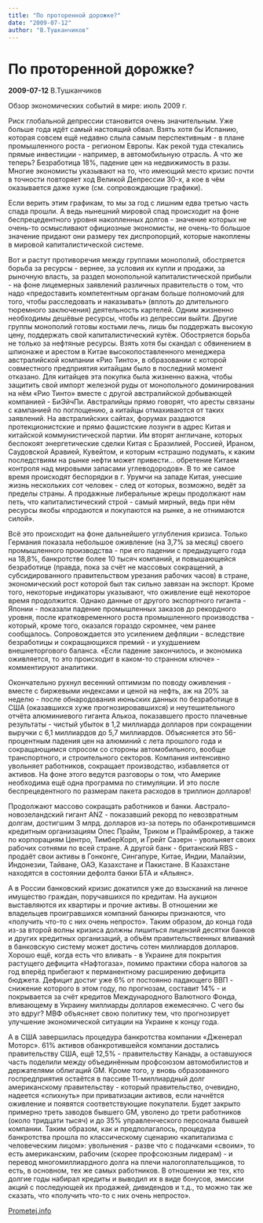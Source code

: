 ```yaml
---
title: "По проторенной дорожке?"
date: "2009-07-12"
author: "В.Тушканчиков"
---
```


# По проторенной дорожке?

**2009-07-12** В.Тушканчиков

Обзор экономических событий в мире: июль 2009 г.

Риск глобальной депрессии становится очень значительным. Уже больше года идёт самый настоящий обвал. Взять хотя бы Испанию, которая совсем ещё недавно слыла самым перспективным - в плане промышленного роста - регионом Европы. Как рекой туда стекались прямые инвестиции - например, в автомобильную отрасль. А что же теперь? Безработица 18%, падение цен на недвижимость в разы. Многие экономисты указывают на то, что имеющий место кризис почти в точности повторяет ход Великой Депрессии 30-х, а кое в чём оказывается даже хуже (см. сопровождающие графики).

Если верить этим графикам, то мы за год с лишним едва третью часть спада прошли. А ведь нынешний мировой спад происходит на фоне беспрецедентного уровня накопленных долгов - значение которых не очень-то осмысливают официозные экономисты, не очень-то большое значение придают они размеру тех диспропорций, которые накоплены в мировой капиталистической системе.

Вот и растут противоречия между группами монополий, обостряется борьба за ресурсы - вернее, за условия их купли и продажи, за рыночную власть, за раздел монопольной капиталистической прибыли - на фоне лицемерных заявлений различных правительств о том, что надо «предоставить компетентным органам больше полномочий для того, чтобы расследовать и наказывать» (вплоть до длительного тюремного заключения) деятельность картелей. Одним жизненно необходимы дешёвые ресурсы, чтобы из депрессии выйти. Другие группы монополий готовы костьми лечь, лишь бы поддержать высокую цену, поддержать свой капиталистический кутёж. Обостряется борьба не только за нефтяные ресурсы. Взять хотя бы скандал с обвинением в шпионаже и арестом в Китае высокопоставленного менеджера австралийской компании «Рио Тинто», в образовании с которой совместного предприятия китайцам было в последний момент отказано. Для китайцев эта покупка была жизненно важна, чтобы защитить свой импорт железной руды от монопольного доминирования на нём «Рио Тинто» вместе с другой австралийской добывающей компанией - БиЭйчПи. Австралийцы прямо говорят, что аресты связаны с кампанией по поглощению, а китайцы отмахиваются от таких заявлений. На австралийских сайтах, форумах раздаются протекционистские и прямо фашистские лозунги в адрес Китая и китайской коммунистической партии. Им вторят англичане, которых беспокоят энергетические сделки Китая с Бразилией, Россией, Ираном, Саудовской Аравией, Кувейтом, и которым «страшно подумать, к каким последствиям на рынке нефти может привести... обретение Китаем контроля над мировыми запасами углеводородов». В то же самое время происходят беспорядки в г. Урумчи на западе Китая, унесшие жизнь нескольких сот человек - след от которых, возможно, ведёт за пределы страны. А продажные либеральные жрецы продолжают нам петь, что капиталистический строй - самый мирный, ведь при нём ресурсы якобы «продаются и покупаются на рынке, а не отнимаются силой».

Всё это происходит на фоне дальнейшего углубления кризиса. Только Германия показала небольшое оживление (на 3,7% за месяц) своего промышленного производства - при его падении с предыдущего года на 18,8%, банкротстве более 10 тысяч компаний, и повышающейся безработице (правда, пока за счёт не массовых сокращений, а субсидированного правительством урезания рабочих часов) в стране, экономический рост которой был так сильно завязан на экспорт. Кроме того, некоторые индикаторы указывают, что оживление ещё некоторое время продолжится. Однако данные от другого экспортного гиганта - Японии - показали падение промышленных заказов до рекордного уровня, после кратковременного роста промышленного производства - который, кроме того, оказался гораздо скромнее, чем ранее сообщалось. Сопровождается это усилением дефляции - вследствие безработицы и сокращающихся премий - и ухудшением внешнеторгового баланса. «Если падение закончилось, и экономика оживляется, то это происходит в каком-то странном ключе» - комментируют аналитики.

Окончательно рухнул весенний оптимизм по поводу оживления - вместе с биржевыми индексами и ценой на нефть, аж на 20% за неделю - после обнародования июньских данных по безработице в США (оказавшихся хуже прогнозировавшихся) и неутешительного отчёта алюминиевого гиганта Алькоа, показавшего просто плачевные результаты - чистый убыток в 1,2 миллиарда долларов при сокращении выручки с 6,1 миллиардов до 5,7 миллиардов. Объясняется это 56-процентным падения цен на алюминий с лета прошлого года и сокращающимся спросом со стороны автомобильного, вообще транспортного, и строительного секторов. Компания интенсивно увольняет работников, сокращает производство, избавляется от активов. На фоне этого ведутся разговоры о том, что Америке необходима ещё одна программа по стимуляции. И это после беспрецедентного по размерам пакета расходов в триллион долларов!

Продолжают массово сокращать работников и банки. Австрало-новозеландский гигант ANZ - показавший рекорд по невозвратным долгам, достигшим 3 млрд. долларов из-за потерь по обанкротившимся кредитным организациям Опес Прайм, Триком и ПраймБрокер, а также по корпорациям Центро, ТимберКорп, и Грейт Сазерн - увольняет своих рабочих сотнями по всей стране. А другой банк - британский RBS - продаёт свои активы в Гонконге, Сингапуре, Китае, Индии, Малайзии, Индонезии, Тайване, ОАЭ, Казахстане и Пакистане. В Казахстане находятся в состоянии дефолта банки БТА и «Альянс».

А в России банковский кризис докатился уже до взысканий на личное имущество граждан, поручавшихся по кредитам. На аукцион выставляются их квартиры и прочие активы. В отношении же владельцев проигравшихся компаний банкиры признаются, что «получить что-то с них очень непросто». Таким образом, до конца года из-за второй волны кризиса должны лишиться лицензий десятки банков и других кредитных организаций, а объём правительственных вливаний в банковскую систему может достичь сотен миллиардов долларов. Хорошо ещё, когда есть что вливать - в Украине для покрытия растущего дефицита «Нафтогаза», помимо практики сбора налогов за год вперёд прибегают к перманентному расширению дефицита бюджета. Дефицит достиг уже 6% от постоянно падающего ВВП - снижение которого в этом году, по прогнозам, составит 14% - и покрывается за счёт кредитов Международного Валютного Фонда, вливающему в Украину миллиарды долларов ежемесячно. С чего бы это вдруг? МВФ объясняет свою политику тем, что прогнозирует улучшение экономической ситуации на Украине к концу года.

А в США завершилась процедура банкротства компании «Дженерал Моторс». 61% активов обанкротившейся компании достались правительству США, ещё 12,5% - правительству Канады, а оставшуюся часть поделили между объединённым профсоюзом автомобилистов и держателями облигаций GM. Кроме того, у вновь образованного госпредприятия остаётся в пассиве 11-миллиардный долг американскому правительству - который правительство, очевидно, надеется «спихнуть» при приватизации активов, если начнётся оживление и появятся соответствующие покупатели. Будет закрыто примерно треть заводов бывшего GM, уволено до трети работников (около тридцати тысяч) и до 35% управленческого персонала бывшей компании. Таким образом, как и предполагалось, процедура банкротства прошла по классическому сценарию «капитализма с человеческим лицом»: увольнения - разве что с подачками «своим», то есть американским, рабочим (скорее профсоюзным лидерам) - и перевод многомиллиардного долга на плечи налогоплательщиков, то есть, в основном, тех же самых работников. В отношении же тех, кто долгие годы набирал кредиты и выводил их в виде бонусов, эмиссии акций с последующей их продажей, дивидендов и т.д., то можно так же сказать, что «получить что-то с них очень непросто».

[Prometej.info](http://prometej.info/new/publ/71-po-protorennoy-dorozhke.html)